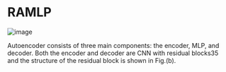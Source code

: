 # RAMLP
![image](https://github.com/user-attachments/assets/fdf4ad1d-2d23-435b-93f7-2ecc0874e0bb)

Autoencoder consists of three main components: the encoder, MLP, and decoder. 
Both the encoder and decoder are CNN with residual blocks35 and the structure of the residual block is shown in Fig.(b).

